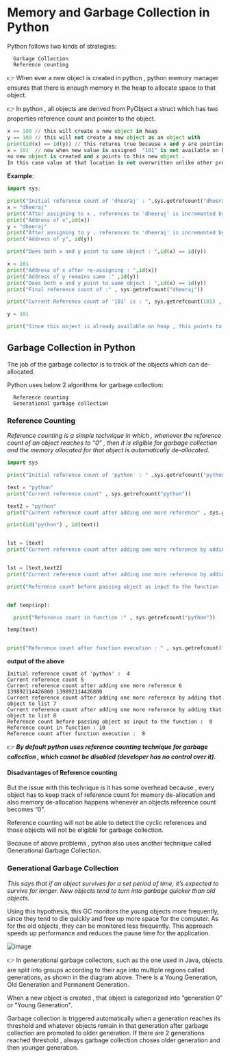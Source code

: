 # Memory and Garbage Collection in Python

Python follows two kinds of strategies:
      
      Garbage Collection
      Reference counting
      

👉 When ever a new object is created in python , python memory manager ensures that there is enough memory in the heap to allocate space to that object.

👉 In python , all objects are derived from PyObject a struct which has two properties reference count and pointer to the object.


```python
x == 100 // this will create a new object in heap
y == 100 // this will not create a new object as an object with           value 100 is already available on heap
print(id(x) == id(y)) // this returns true because x and y are pointing to same object on heap
x = 101  // now when new value is assigned  "101" is not available on heap , 
so new object is created and x points to this new object . 
In this case value at that location is not overwritten unlike other programming languages.
```

**Example**:

```python
import sys;

print("Initial reference count of 'dheeraj' : ",sys.getrefcount("dheeraj"))
x = "dheeraj"
print("After assigning to x , references to 'dheeraj' is incremented by 1: ",sys.getrefcount("dheeraj"))
print("Address of x",id(x))
y = "dheeraj"
print("After assigning to y , references to 'dheeraj' is incremented by 1 : ",sys.getrefcount("dheeraj"))
print("Address of y", id(y))

print("Does both x and y point to same object : ",id(x) == id(y))

x = 101
print("Address of x after re-assigning : ",id(x))
print("Address of y remains same :" ,id(y)) 
print("Does both x and y point to same object : ",id(x) == id(y))
print("Final reference count of :" , sys.getrefcount("dheeraj"))

print("Current Reference count of '101' is : ", sys.getrefcount(101) , " , Address : " ,id(101))

y = 101

print("Since this object is already available on heap , this points to same object : " , id(y) == id(101) , " \n Reference count : " ,sys.getrefcount(101))
```

## Garbage Collection in Python

The job of the garbage collector is to track of the objects which can de-allocated.

Python uses below 2 algorithms for garbage collection:
      
      Reference counting
      Generational garbage collection
      
### Reference Counting
*Reference counting is a simple technique in which , whenever the reference count of an object reaches to “0” , then it is eligible for garbage collection and the memory allocated for that object is automatically de-allocated.*

```python
import sys

print("Initial reference count of 'python' : " ,sys.getrefcount("python") )

text = "python"
print("Current reference count" , sys.getrefcount("python"))

text2 = "python"
print("Current reference count after adding one more reference" , sys.getrefcount("python"))

print(id("python") , id(text))


lst = [text]
print("Current reference count after adding one more reference by adding that object to list" , sys.getrefcount("python"))


lst = [text,text2]
print("Current reference count after adding one more reference by adding that object to list" , sys.getrefcount("python"))

print("Reference count before passing object as input to the function : ",sys.getrefcount("python"))


def temp(inp):

  print("Reference count in function :" , sys.getrefcount("python"))

temp(text)


print("Reference count after function execution : " , sys.getrefcount("python"))
```

**output of the above**

```shell
Initial reference count of 'python' :  4
Current reference count 5
Current reference count after adding one more reference 6
139892114426800 139892114426800
Current reference count after adding one more reference by adding that object to list 7
Current reference count after adding one more reference by adding that object to list 8
Reference count before passing object as input to the function :  8
Reference count in function : 10
Reference count after function execution :  8
```

👉 ***By default python uses reference counting technique for garbage collection , which cannot be disabled (developer has no control over it).***

#### Disadvantages of Reference counting
But the issue with this technique is it has some overhead because , every object has to keep track of reference count for memory de-allocation and also memory de-allocation happens whenever an objects reference count becomes “0”.

Reference counting will not be able to detect the cyclic references and those objects will not be eligible for garbage collection.

Because of above problems , python also uses another technique called Generational Garbage Collection.

### Generational Garbage Collection

*This says that if an object survives for a set period of time, it’s expected to survive for longer. New objects tend to turn into garbage quicker than old objects.*

Using this hypothesis, this GC monitors the young objects more frequently, since they tend to die quickly and free up more space for the computer. As for the old objects, they can be monitored less frequently. This approach speeds up performance and reduces the pause time for the application.

![image](https://user-images.githubusercontent.com/33947539/153865547-c9371c20-1fba-4947-9658-71b8f3d01f8b.png)

👉 In generational garbage collectors, such as the one used in Java, objects are split into groups according to their age into multiple regions called generations, as shown in the diagram above. There is a Young Generation, Old Generation and Permanent Generation.

When a new object is created , that object is categorized into “generation 0” or "Young Generation".

Garbage collection is triggered automatically when a generation reaches its threshold and whatever objects remain in that generation after garbage collection are promoted to older generation.
If there are 2 generations reached threshold , always garbage collection choses older generation and then younger generation.






